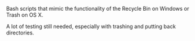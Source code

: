 Bash scripts that mimic the functionality of the Recycle Bin on Windows or Trash on OS X.

A lot of testing still needed, especially with trashing and putting back directories.
